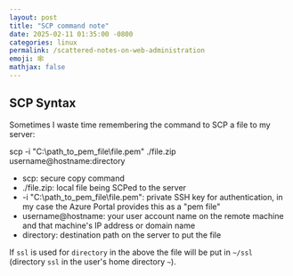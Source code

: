 ```yaml
---
layout: post
title: "SCP command note"
date: 2025-02-11 01:35:00 -0800
categories: linux
permalink: /scattered-notes-on-web-administration
emoji: 🕸️
mathjax: false
---
```


## SCP Syntax

Sometimes I waste time remembering the command to SCP a file to my server:

scp -i "C:\path_to_pem_file\file.pem" ./file.zip username@hostname:directory

- scp: secure copy command
- ./file.zip: local file being SCPed to the server
- -i "C:\path_to_pem_file\file.pem": private SSH key for authentication, in my case the Azure Portal provides this as a "pem file"
- username@hostname: your user account name on the remote machine and that machine's IP address or domain name
- directory: destination path on the server to put the file

If `ssl` is used for `directory` in the above the file will be put in `~/ssl` (directory `ssl` in the user's home directory `~`).

